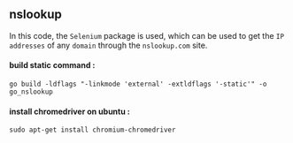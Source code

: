 ## nslookup 
In this code, the `Selenium` package is used, which can be used to get the `IP addresses` of any `domain` through the `nslookup.com` site.


#### build static command :
```
go build -ldflags "-linkmode 'external' -extldflags '-static'" -o go_nslookup
```

#### install chromedriver on ubuntu :
```
sudo apt-get install chromium-chromedriver
```

